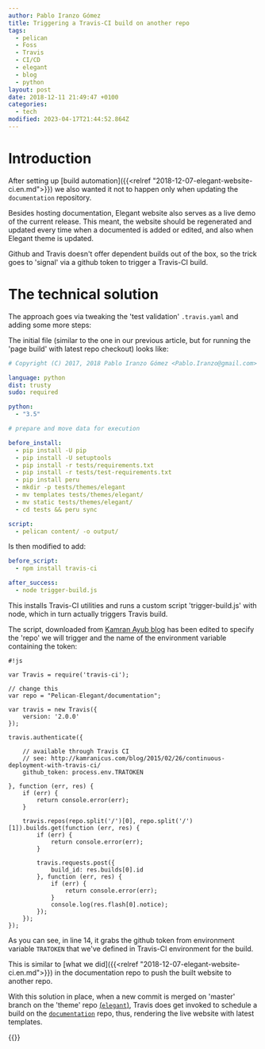 ```yaml
---
author: Pablo Iranzo Gómez
title: Triggering a Travis-CI build on another repo
tags:
  - pelican
  - Foss
  - Travis
  - CI/CD
  - elegant
  - blog
  - python
layout: post
date: 2018-12-11 21:49:47 +0100
categories:
  - tech
modified: 2023-04-17T21:44:52.864Z
---
```


# Introduction

After setting up [build automation]({{<relref "2018-12-07-elegant-website-ci.en.md">}}) we also wanted it not to happen only when updating the `documentation` repository.

Besides hosting documentation, Elegant website also serves as a live demo of the current release. This meant, the website should be regenerated and updated every time when a documented is added or edited, and also when Elegant theme is updated.

Github and Travis doesn't offer dependent builds out of the box, so the trick goes to 'signal' via a github token to trigger a Travis-CI build.

# The technical solution

The approach goes via tweaking the 'test validation' `.travis.yaml` and adding some more steps:

The initial file (similar to the one in our previous article, but for running the 'page build' with latest repo checkout) looks like:

```yaml
# Copyright (C) 2017, 2018 Pablo Iranzo Gómez <Pablo.Iranzo@gmail.com>

language: python
dist: trusty
sudo: required

python:
  - "3.5"

# prepare and move data for execution

before_install:
  - pip install -U pip
  - pip install -U setuptools
  - pip install -r tests/requirements.txt
  - pip install -r tests/test-requirements.txt
  - pip install peru
  - mkdir -p tests/themes/elegant
  - mv templates tests/themes/elegant/
  - mv static tests/themes/elegant/
  - cd tests && peru sync

script:
  - pelican content/ -o output/
```

Is then modified to add:

```yaml
before_script:
  - npm install travis-ci

after_success:
  - node trigger-build.js
```

This installs Travis-CI utilities and runs a custom script 'trigger-build.js' with node, which in turn actually triggers Travis build.

The script, downloaded from [Kamran Ayub blog](https://kamranicus.com/posts/2015-02-26-continuous-deployment-with-travis-ci) has been edited to specify the 'repo' we will trigger and the name of the environment variable containing the token:

```
#!js

var Travis = require('travis-ci');

// change this
var repo = "Pelican-Elegant/documentation";

var travis = new Travis({
	version: '2.0.0'
});

travis.authenticate({

	// available through Travis CI
	// see: http://kamranicus.com/blog/2015/02/26/continuous-deployment-with-travis-ci/
	github_token: process.env.TRATOKEN

}, function (err, res) {
	if (err) {
		return console.error(err);
	}

	travis.repos(repo.split('/')[0], repo.split('/')[1]).builds.get(function (err, res) {
		if (err) {
			return console.error(err);
		}

		travis.requests.post({
			build_id: res.builds[0].id
		}, function (err, res) {
			if (err) {
				return console.error(err);
			}
			console.log(res.flash[0].notice);
		});
	});
});
```

As you can see, in line 14, it grabs the github token from environment variable `TRATOKEN` that we've defined in
Travis-CI environment for the build.

This is similar to [what we did]({{<relref "2018-12-07-elegant-website-ci.en.md">}}) in the documentation repo to push the built website to another repo.

With this solution in place, when a new commit is merged on 'master' branch on the 'theme' repo [(`elegant`)](https://github.com/Pelican-Elegant/elegant), Travis does get invoked to schedule a build on the [`documentation`](https://github.com/Pelican-Elegant/documentation) repo, thus, rendering the live website with latest templates.

{{<enjoy>}}

